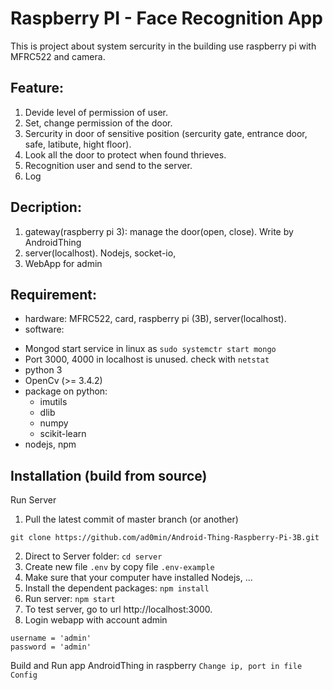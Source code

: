 # Raspberry PI - Face Recognition App
This is project about system sercurity in the building use raspberry pi with MFRC522 and camera.
## Feature:
1. Devide level of permission of user.
2. Set, change permission of the door.
2. Sercurity in door of sensitive position (sercurity gate, entrance door, safe, latibute, hight floor).
3. Look all the door to protect when found thrieves.
4. Recognition user and send to the server.
5. Log

## Decription:
1. gateway(raspberry pi 3): manage the door(open, close). Write by AndroidThing
2. server(localhost). Nodejs, socket-io,
3. WebApp for admin

## Requirement:
* hardware: MFRC522, card, raspberry pi (3B), server(localhost).
* software:
- Mongod start service in linux as ```sudo systemctr start mongo```
- Port 3000, 4000 in localhost is unused. check with ```netstat```
- python 3
- OpenCv (>= 3.4.2)
- package on python: 
  + imutils
  + dlib
  + numpy
  + scikit-learn
- nodejs, npm

## Installation (build from source)
Run Server
1. Pull the latest commit of master branch (or another)
```
git clone https://github.com/ad0min/Android-Thing-Raspberry-Pi-3B.git
```
2. Direct to Server folder: ```cd server```
2. Create new file `.env` by copy file `.env-example`
3. Make sure that your computer have installed Nodejs, ...
4. Install the dependent packages: ```npm install```
5. Run server: ```npm start```
6. To test server, go to url http://localhost:3000.
7. Login webapp with account admin 
```
username = 'admin'
password = 'admin'
``` 
Build and Run app AndroidThing in raspberry 
```Change ip, port in file Config```
